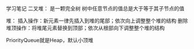 学习笔记
二叉堆：
  是一颗完全树
  树中任意节点的值总是大于等于其子节点的值

堆：
  插入操作：新元素一律先插入到堆的尾部；依次向上调整整个堆的结构
  删除堆顶操作：将堆尾元素替换到顶部；依次从根部向下调整整个堆的结构
  
  PriorityQueue就是Heap，默认小顶堆
